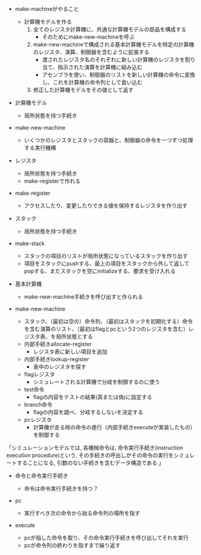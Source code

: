 * make-machineがやること
    * 計算機モデルを作る
        1. 全てのレジスタ計算機に、共通な計算機モデルの部品を構成する
            * そのためにmake-new-machineを呼ぶ
        2. make-new-machineで構成される基本計算機モデルを特定の計算機のレジスタ、演算、制御器を含むように拡張する
            * 渡されたレジスタ名のそれぞれに新しい計算機のレジスタを割り当て、指示された演算を計算機に組み込む
            * アセンブラを使い、制御器のリストを新しい計算機の命令に変換し、これを計算機の命令列として食い込む
        3. 修正した計算機モデルをその値として返す

* 計算機モデル
    * 局所状態を持つ手続き

* make-new-machine
    * いくつかのレジスタとスタックの容器と、制御器の命令を一つずつ処理する実行機構

* レジスタ
    * 局所状態を持つ手続き
    * make-registerで作れる

* make-register
    * アクセスしたり、変更したりできる値を保持するレジスタを作り出す

* スタック
    * 局所状態を持つ手続き

* make-stack
    * スタックの項目のリストが局所状態になっているスタックを作り出す
    * 項目をスタックにpushする、最上の項目をスタックから外して返してpopする、またスタックを空にinitializeする、要求を受け入れる

* 基本計算機
    * make-new-machine手続きを呼び出すと作られる

* make-new-machine
    * スタック、（最初は空の）命令列、（最初はスタックを初期化する）命令を含む演算のリスト、（最初はflagとpcという2つのレジスタを含む）レジスタ表、を局所状態とする
    * 内部手続きallocate-register
        * レジスタ表に新しい項目を追加
    * 内部手続きlookup-register
        * 表中のレジスタを探す
    * flagレジスタ
        * シミュレートされる計算機で分岐を制御するのに使う
    * test命令
        * flagの内容をテストの結果(真または偽)に設定する
    * branch命令
        * flagの内容を調べ、分岐するしないを決定する
    * pcレジスタ
        * 計算機が走る時の命令の進行（内部手続きexecuteが実装したもの）を制御する

「シミュレーションモデルでは, 各機械命令は, 命令実行手続き(instruction execution procedure)という, その手続きの呼出しがその命令の実行をシミュレートすることになる, 引数のない手続きを含むデータ構造である.」

* 命令と命令実行手続き
    * 命令は命令実行手続きを持つ？

* pc
    * 実行すべき次の命令から始る命令列の場所を指す

* execute
    * pcが指した命令を取り、その命令実行手続きを呼び出してそれを実行
    * pcが命令列の終わりを指すまで繰り返す



